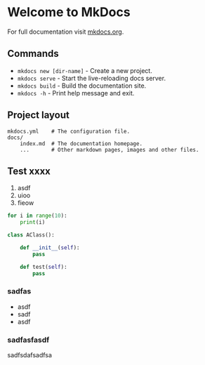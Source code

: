# Welcome to MkDocs

For full documentation visit [mkdocs.org](https://www.mkdocs.org).

## Commands

* `mkdocs new [dir-name]` - Create a new project.
* `mkdocs serve` - Start the live-reloading docs server.
* `mkdocs build` - Build the documentation site.
* `mkdocs -h` - Print help message and exit.

## Project layout

    mkdocs.yml    # The configuration file.
    docs/
        index.md  # The documentation homepage.
        ...       # Other markdown pages, images and other files.

## Test xxxx

1. asdf
2. uioo
3. fieow

```python
for i in range(10):
    print(i)

class AClass():

    def __init__(self):
        pass

    def test(self):
        pass
```

### sadfas

* asdf
* sadf
* asdf

### sadfasfasdf

sadfsdafsadfsa